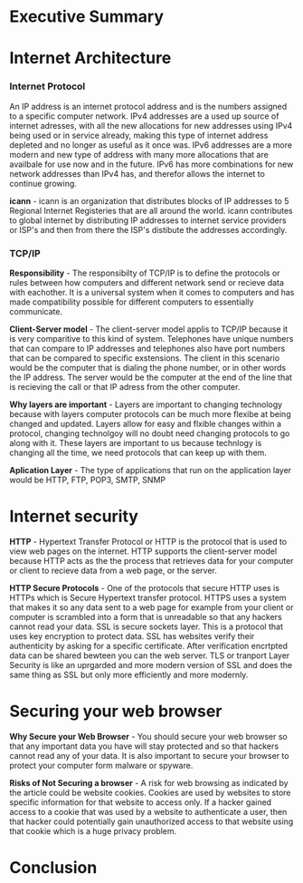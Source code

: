 # Executive Summary 
# Internet Architecture

### Internet Protocol
An IP address is an internet protocol address and is the numbers assigned to a specific computer network. IPv4 addresses are a used up source of internet adresses, with all the new allocations for new addresses using IPv4 being used or in service already, making this type of internet address depleted and no longer as useful as it once was. IPv6 addresses are a more modern and new type of address with many more allocations that are availbale for use now and in the future. IPv6 has more combinations for new network addresses than IPv4 has, and therefor allows the internet to continue growing.  

**icann** - icann is an organization that distributes blocks of IP addresses to 5 Regional Internet Registeries that are all around the world. icann contributes to global internet by distributing IP addresses to internet service providers or ISP's and then from there the ISP's distibute the addresses accordingly.

### TCP/IP

**Responsibility** - The responsibilty of TCP/IP is to define the protocols or rules between how computers and different network send or recieve data with eachother. It is a universal system when it comes to computers and has made compatibility possible for different computers to essentially communicate. 

**Client-Server model** - The client-server model applis to TCP/IP because it is very comparitive to this kind of system. Telephones have  unique numbers that can compare to IP addresses and telephones also have port numbers that can be compared to specific exstensions. The client in this scenario would be the computer that is dialing the phone number, or in other words the IP address. The server would be the computer at the end of the line that is recieving the call or that IP adress from the other computer.

**Why layers are important** - Layers are important to changing technology because with layers computer protocols can be much more flexibe 
at being changed and updated. Layers allow for easy and flxible changes within a protocol, changing technolgoy will no doubt need changing protocols to go along with it. These layers are important to us because technlogy is changing all the time, we need protocols that can keep up with them. 

**Aplication Layer** - The type of applications that run on the application layer would be HTTP, FTP, POP3, SMTP, SNMP

# Internet security 

**HTTP** - Hypertext Transfer Protocol or HTTP is the protocol that is used to view web pages on the internet. HTTP supports the client-server model because HTTP acts as the the process that retrieves data for your computer or client to recieve data from a web page, or the server.

**HTTP Secure Protocols** - One of the protocols that secure HTTP uses is HTTPs which is Secure Hypertext transfer protocol. HTTPS uses a system that makes it so any data sent to a web page for example from your client or computer is scrambled into a form that is unreadable so that any hackers cannot read your data. SSL is secure sockets layer. This is a protocol that uses key encryption to protect data. SSL has websites verify their authenticity by asking for a specific certificate. After verification encrtpted data can be shared bewteen you can the web server. TLS or tranport Layer Security is like an uprgarded and more modern version of SSL and does the same thing as SSL but only more efficiently and more modernly. 

# Securing your web browser 

**Why Secure your Web Browser** - You should secure your web browser so that any important data you have will stay protected and so that hackers cannot read any of your data. It is also important to secure your browser to protect your computer form malware or spyware. 

**Risks of Not Securing a browser** - A risk for web browsing as indicated by the article could be website cookies. Cookies are used by websites to store specific information for that website to access only. If a hacker gained access to a cookie that was used by a website to authenticate a user, then that hacker could potentially gain unauthorized access to that website using that cookie which is a huge privacy problem.   
# Conclusion



